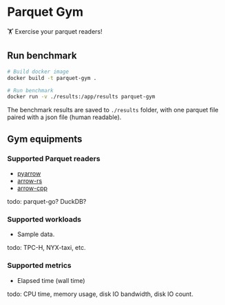 # Parquet Gym

🏋️ Exercise your parquet readers!


## Run benchmark
```bash
# Build docker image
docker build -t parquet-gym .

# Run benchmark
docker run -v ./results:/app/results parquet-gym 
```

The benchmark results are saved to `./results` folder, with one parquet file paired with a json file (human readable). 

## Gym equipments
### Supported Parquet readers
- [pyarrow](https://arrow.apache.org/docs/python/parquet.html)
- [arrow-rs](https://docs.rs/parquet/latest/parquet/)
- [arrow-cpp](https://github.com/apache/arrow/tree/main/cpp/src/parquet)

todo: parquet-go? DuckDB?

### Supported workloads
- Sample data.

todo: TPC-H, NYX-taxi, etc.

### Supported metrics
- Elapsed time (wall time)

todo: CPU time, memory usage, disk IO bandwidth, disk IO count.

